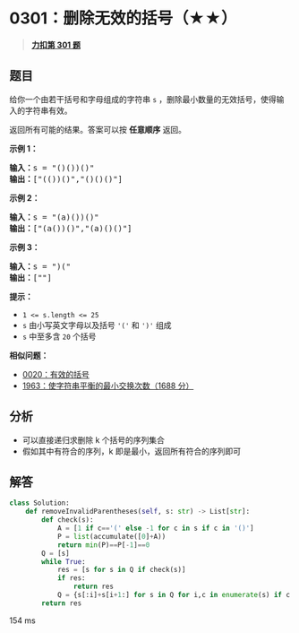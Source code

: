 # 0301：删除无效的括号（★★）


> <u>**[力扣第 301 题](https://leetcode.cn/problems/remove-invalid-parentheses/)**</u>

## 题目

<p>给你一个由若干括号和字母组成的字符串 <code>s</code> ，删除最小数量的无效括号，使得输入的字符串有效。</p>

<p>返回所有可能的结果。答案可以按 <strong>任意顺序</strong> 返回。</p>



<p><strong>示例 1：</strong></p>

<pre>
<strong>输入：</strong>s = "()())()"
<strong>输出：</strong>["(())()","()()()"]
</pre>

<p><strong>示例 2：</strong></p>

<pre>
<strong>输入：</strong>s = "(a)())()"
<strong>输出：</strong>["(a())()","(a)()()"]
</pre>

<p><strong>示例 3：</strong></p>

<pre>
<strong>输入：</strong>s = ")("
<strong>输出：</strong>[""]
</pre>



<p><strong>提示：</strong></p>

<ul>
<li><code>1 <= s.length <= 25</code></li>
<li><code>s</code> 由小写英文字母以及括号 <code>'('</code> 和 <code>')'</code> 组成</li>
<li><code>s</code> 中至多含 <code>20</code> 个括号</li>
</ul>


**相似问题：**
- [0020：有效的括号](/leetcode/0020)
- [1963：使字符串平衡的最小交换次数（1688 分）](/leetcode/1963)


## 分析

- 可以直接递归求删除 k 个括号的序列集合
- 假如其中有符合的序列，k 即是最小，返回所有符合的序列即可



## 解答

```python
class Solution:
    def removeInvalidParentheses(self, s: str) -> List[str]:
        def check(s):
            A = [1 if c=='(' else -1 for c in s if c in '()']
            P = list(accumulate([0]+A))
            return min(P)==P[-1]==0
        Q = [s]
        while True:
            res = [s for s in Q if check(s)]
            if res:
                return res
            Q = {s[:i]+s[i+1:] for s in Q for i,c in enumerate(s) if c in '()'}
        return res
```
154 ms


